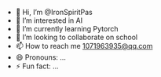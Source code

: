 - 👋 Hi, I’m @IronSpiritPas
- 👀 I’m interested in AI
- 🌱 I’m currently learning Pytorch
- 💞️ I’m looking to collaborate on school
- 📫 How to reach me 1071963935@qq.com
- 😄 Pronouns: ...
- ⚡ Fun fact: ...

<!---
IronSpiritPas/IronSpiritPas is a ✨ special ✨ repository because its `README.md` (this file) appears on your GitHub profile.
You can click the Preview link to take a look at your changes.
--->
